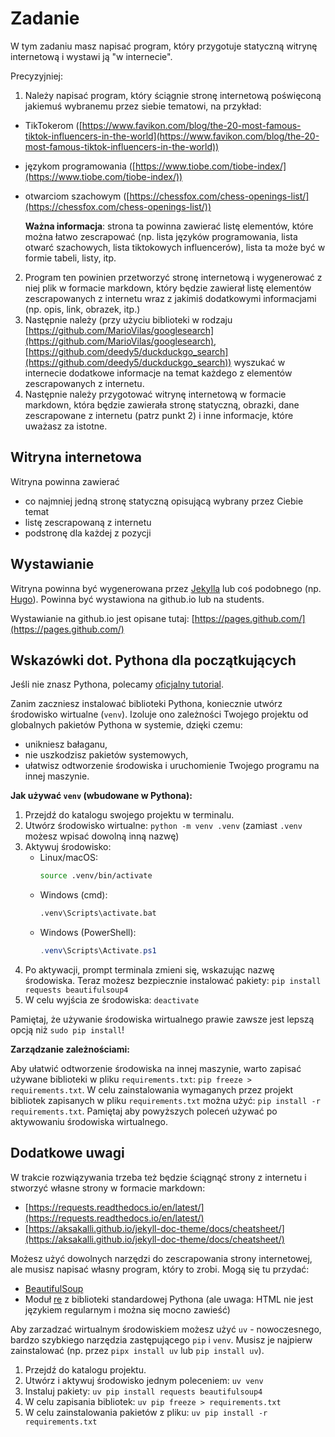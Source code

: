 # Zadanie

W tym zadaniu masz napisać program, który przygotuje statyczną witrynę internetową i wystawi ją "w internecie".

Precyzyjniej:

1. Należy napisać program, który ściągnie stronę internetową poświęconą jakiemuś wybranemu przez siebie tematowi, na przykład:

- TikTokerom ([https://www.favikon.com/blog/the-20-most-famous-tiktok-influencers-in-the-world](https://www.favikon.com/blog/the-20-most-famous-tiktok-influencers-in-the-world))
- językom programowania ([https://www.tiobe.com/tiobe-index/](https://www.tiobe.com/tiobe-index/))
- otwarciom szachowym ([https://chessfox.com/chess-openings-list/](https://chessfox.com/chess-openings-list/))

  **Ważna informacja**: strona ta powinna zawierać listę elementów, które można łatwo zescrapować (np. lista języków programowania, lista otwarć szachowych, lista tiktokowych influencerów), lista ta może być w formie tabeli, listy, itp.

2. Program ten powinien przetworzyć stronę internetową i wygenerować z niej plik w formacie markdown, który będzie zawierał listę elementów zescrapowanych z internetu wraz z jakimiś dodatkowymi informacjami (np. opis, link, obrazek, itp.)
3. Następnie należy (przy użyciu biblioteki w rodzaju [https://github.com/MarioVilas/googlesearch](https://github.com/MarioVilas/googlesearch), [https://github.com/deedy5/duckduckgo_search](https://github.com/deedy5/duckduckgo_search)) wyszukać w internecie dodatkowe informacje na temat każdego z elementów zescrapowanych z internetu.
4. Następnie należy przygotować witrynę internetową w formacie markdown, która będzie zawierała stronę statyczną, obrazki, dane zescrapowane z internetu (patrz punkt 2) i inne informacje, które uważasz za istotne.

## Witryna internetowa

Witryna powinna zawierać

- co najmniej jedną stronę statyczną opisującą wybrany przez Ciebie temat
- listę zescrapowaną z internetu
- podstronę dla każdej z pozycji

## Wystawianie

Witryna powinna być wygenerowana przez [Jekylla](https://jekyllrb.com/) lub coś podobnego (np. [Hugo](https://gohugo.io/)).
Powinna być wystawiona na github.io lub na students.

Wystawianie na github.io jest opisane tutaj: [https://pages.github.com/](https://pages.github.com/)

## Wskazówki dot. Pythona dla początkujących

Jeśli nie znasz Pythona, polecamy [oficjalny tutorial](https://docs.python.org/3/tutorial/).

Zanim zaczniesz instalować biblioteki Pythona, koniecznie utwórz środowisko wirtualne (`venv`). Izoluje ono zależności Twojego projektu od globalnych pakietów Pythona w systemie, dzięki czemu:

- unikniesz bałaganu,
- nie uszkodzisz pakietów systemowych,
- ułatwisz odtworzenie środowiska i uruchomienie Twojego programu na innej maszynie.

**Jak używać `venv` (wbudowane w Pythona):**

1.  Przejdź do katalogu swojego projektu w terminalu.
2.  Utwórz środowisko wirtualne: `python -m venv .venv` (zamiast `.venv` możesz wpisać dowolną inną nazwę)
3.  Aktywuj środowisko:
    - Linux/macOS:
      ```bash
      source .venv/bin/activate
      ```
    - Windows (cmd):
      ```bat
      .venv\Scripts\activate.bat
      ```
    - Windows (PowerShell):
      ```powershell
      .venv\Scripts\Activate.ps1
      ```
4.  Po aktywacji, prompt terminala zmieni się, wskazując nazwę środowiska. Teraz możesz bezpiecznie instalować pakiety: `pip install requests beautifulsoup4`
5.  W celu wyjścia ze środowiska: `deactivate`

Pamiętaj, że używanie środowiska wirtualnego prawie zawsze jest lepszą opcją niż `sudo pip install`!

**Zarządzanie zależnościami:**

Aby ułatwić odtworzenie środowiska na innej maszynie, warto zapisać używane biblioteki w pliku `requirements.txt`: `pip freeze > requirements.txt`. W celu zainstalowania wymaganych przez projekt bibliotek zapisanych w pliku `requirements.txt` można użyć: `pip install -r requirements.txt`. Pamiętaj aby powyższych poleceń używać po aktywowaniu środowiska wirtualnego.

## Dodatkowe uwagi

W trakcie rozwiązywania trzeba też będzie ściągnąć strony z internetu i stworzyć własne strony w formacie markdown:

- [https://requests.readthedocs.io/en/latest/](https://requests.readthedocs.io/en/latest/)
- [https://aksakalli.github.io/jekyll-doc-theme/docs/cheatsheet/](https://aksakalli.github.io/jekyll-doc-theme/docs/cheatsheet/)

Możesz użyć dowolnych narzędzi do zescrapowania strony internetowej, ale musisz napisać własny program, który to zrobi. Mogą się tu przydać:

- [BeautifulSoup](https://www.crummy.com/software/BeautifulSoup/)
- Moduł [re](https://docs.python.org/3/library/re.html) z biblioteki standardowej Pythona (ale uwaga: HTML nie jest językiem regularnym i można się mocno zawieść)

Aby zarzadzać wirtualnym środowiskiem możesz użyć `uv` - nowoczesnego, bardzo szybkiego narzędzia zastępującego `pip` i `venv`. Musisz je najpierw zainstalować (np. przez `pipx install uv` lub `pip install uv`).

1.  Przejdź do katalogu projektu.
2.  Utwórz i aktywuj środowisko jednym poleceniem: `uv venv`
3.  Instaluj pakiety: `uv pip install requests beautifulsoup4`
4.  W celu zapisania bibliotek: `uv pip freeze > requirements.txt`
5.  W celu zainstalowania pakietów z pliku: `uv pip install -r requirements.txt`

